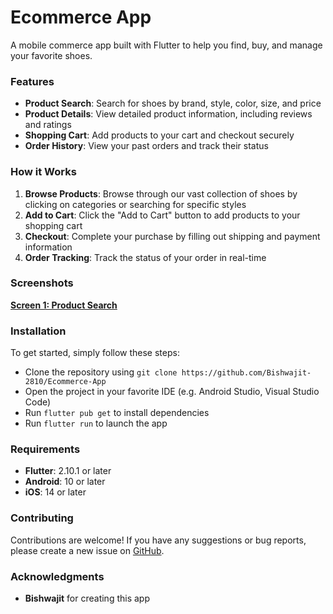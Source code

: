 **Ecommerce App**
================

A mobile commerce app built with Flutter to help you find, buy, and manage your favorite shoes.

### Features

* **Product Search**: Search for shoes by brand, style, color, size, and price
* **Product Details**: View detailed product information, including reviews and ratings
* **Shopping Cart**: Add products to your cart and checkout securely
* **Order History**: View your past orders and track their status

### How it Works

1. **Browse Products**: Browse through our vast collection of shoes by clicking on categories or searching for specific styles
2. **Add to Cart**: Click the "Add to Cart" button to add products to your shopping cart
3. **Checkout**: Complete your purchase by filling out shipping and payment information
4. **Order Tracking**: Track the status of your order in real-time

### Screenshots

[**Screen 1: Product Search**](https://s1.gifyu.com/images/SOjVr.png)


### Installation

To get started, simply follow these steps:

* Clone the repository using `git clone https://github.com/Bishwajit-2810/Ecommerce-App`
* Open the project in your favorite IDE (e.g. Android Studio, Visual Studio Code)
* Run `flutter pub get` to install dependencies
* Run `flutter run` to launch the app

### Requirements

* **Flutter**: 2.10.1 or later
* **Android**: 10 or later
* **iOS**: 14 or later

### Contributing

Contributions are welcome! If you have any suggestions or bug reports, please create a new issue on [GitHub](https://github.com/Bishwajit-2810/Ecommerce-App).


### Acknowledgments

* **Bishwajit** for creating this app
